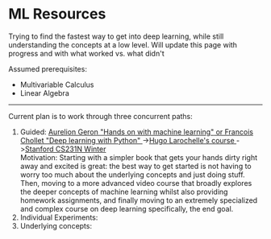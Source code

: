 # ML Resources
Trying to find the fastest way to get into deep learning, while still understanding the concepts at a low level. Will update this page with progress and with what worked vs. what didn't

Assumed prerequisites:
* Multivariable Calculus
* Linear Algebra

------

Current plan is to work through three concurrent paths:
<ol>
<li>Guided: <span><a href="https://www.oreilly.com/library/view/hands-on-machine-learning/9781492032632/">Aurelion Geron "Hands on with machine learning"</a><a href = "https://www.manning.com/books/deep-learning-with-python"> or Francois Chollet "Deep learning with Python" </a></span>-><span><a href = "http://info.usherbrooke.ca/hlarochelle/neural_networks/content.html">Hugo Larochelle's course </a></span>-><span><a href = "http://cs231n.stanford.edu/">Stanford CS231N Winter</a></span></li>
Motivation: Starting with a simpler book that gets your hands dirty right away and excited is great: the best way to get started is not having to worry too much about the underlying concepts and just doing stuff. Then, moving to a more advanced video course that broadly explores the deeper concepts of machine learning whilst also providing homework assignments, and finally moving to an extremely specialized and complex course on deep learning specifically, the end goal.
<li>Individual Experiments: <span></li>
<li>Underlying concepts: </li>
</ol>